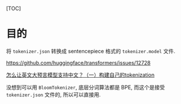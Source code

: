 [TOC]

# 目的

将 `tokenizer.json` 转换成 sentencepiece 格式的 `tokenizer.model` 文件.

https://github.com/huggingface/transformers/issues/12728

[怎么让英文大预言模型支持中文？（一）构建自己的tokenization](https://www.cnblogs.com/xiximayou/p/17500806.html)

没想到可以用 `BloomTokenizer`, 底层分词算法都是 BPE, 而这个是接受 `tokenizer.json` 文件的, 所以可以直接用.
